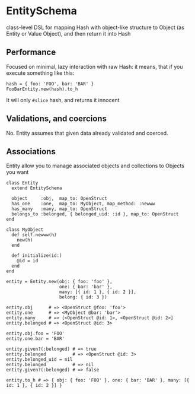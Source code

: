 # EntitySchema
class-level DSL for mapping Hash with object-like structure to Object (as Entity or Value Object), and then return it into Hash

## Performance

Focused on minimal, lazy interaction with raw Hash:
it means, that if you execute something like this:
```
hash = { foo: 'FOO', bar: 'BAR' }
FooBarEntity.new(hash).to_h
```
It will only `#slice` hash, and returns it innocent

## Validations, and coercions

No. Entity assumes that given data already validated and coerced.

## Associations

Entity allow you to manage associated objects and collections to Objects you want

```
class Entity
  extend EntitySchema

  object     :obj,  map_to: OpenStruct
  has_one    :one,  map_to: MyObject, map_method: :newww
  has_many   :many, map_to: OpenStruct
  belongs_to :belonged, { belonged_uid: :id }, map_to: OpenStruct
end

class MyObject
  def self.newww(h)
    new(h)
  end

  def initialize(id:)
    @id = id
  end
end

entity = Entity.new(obj: { foo: 'foo' },
                    one: { bar: 'bar' },
                    many: [{ id: 1 }, { id: 2 }],
                    belong: { id: 3 })

entity.obj      # => <OpenStruct @foo: 'foo'>
entity.one      # => <MyObject @bar: 'bar'>
entity.many     # => [<OpenStruct @id: 1>, <OpenStruct @id: 2>]
entity.belonged # => <OpenStruct @id: 3>

entity.obj.foo = 'FOO'
entity.one.bar = 'BAR'

entity.given?(:belonged) # => true
entity.belonged          # => <OpenStruct @id: 3>
entity.belonged_uid = nil
entity.belonged          # => nil
entity.given?(:belonged) # => false

entity.to_h # => { obj: { foo: 'FOO' }, one: { bar: 'BAR' }, many: [{ id: 1 }, { id: 2 }] }
```
